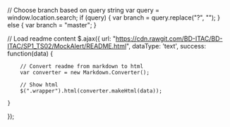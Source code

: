 // Choose branch based on query string
var query = window.location.search;
if (query) {
    var branch = query.replace("?", "");
} else {
    var branch = "master";
}
 
// Load readme content
$.ajax({
    url: "https://cdn.rawgit.com/BD-ITAC/BD-ITAC/SP1_TS02/MockAlert/README.html",
    dataType: 'text',
    success: function(data) {
 
        // Convert readme from markdown to html
        var converter = new Markdown.Converter();
 
        // Show html
        $(".wrapper").html(converter.makeHtml(data));
 
    }
});


